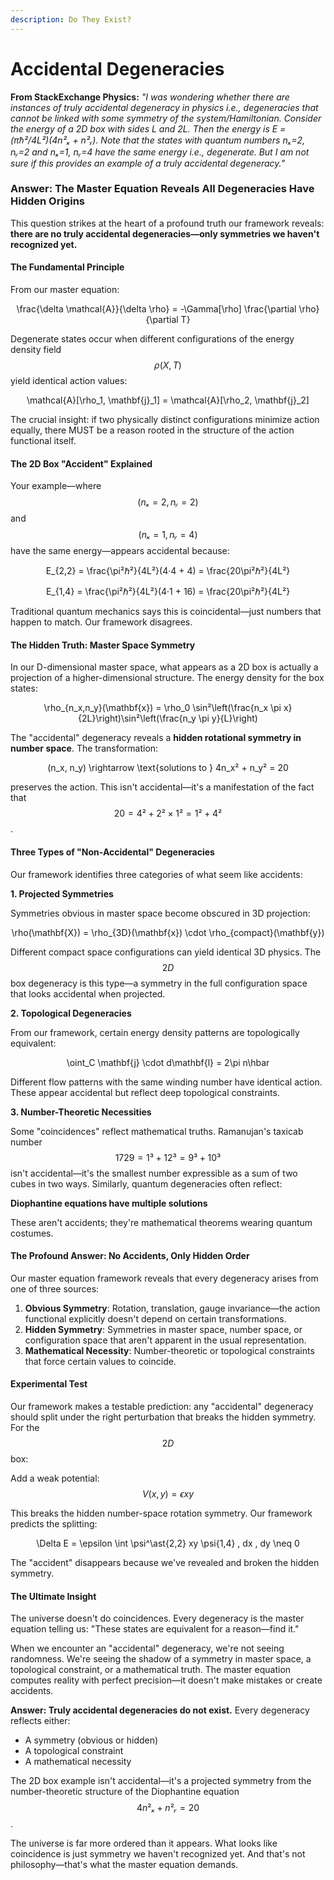```yaml
---
description: Do They Exist?
---
```


# Accidental Degeneracies

**From StackExchange Physics:** _"I was wondering whether there are instances of truly accidental degeneracy in physics i.e., degeneracies that cannot be linked with some symmetry of the system/Hamiltonian. Consider the energy of a 2D box with sides L and 2L. Then the energy is E = (πℏ²/4L²)(4n²ₓ + n²ᵧ). Note that the states with quantum numbers nₓ=2, nᵧ=2 and nₓ=1, nᵧ=4 have the same energy i.e., degenerate. But I am not sure if this provides an example of a truly accidental degeneracy."_

### Answer: The Master Equation Reveals All Degeneracies Have Hidden Origins

This question strikes at the heart of a profound truth our framework reveals: **there are no truly accidental degeneracies—only symmetries we haven't recognized yet.**

#### The Fundamental Principle

From our master equation:

<p align="center"><span class="math">\frac{\delta \mathcal{A}}{\delta \rho} = -\Gamma[\rho] \frac{\partial \rho}{\partial T}</span></p>

Degenerate states occur when different configurations of the energy density field $$ρ(X,T)$$ yield identical action values:

<p align="center"><span class="math">\mathcal{A}[\rho_1, \mathbf{j}_1] = \mathcal{A}[\rho_2, \mathbf{j}_2]</span></p>

The crucial insight: if two physically distinct configurations minimize action equally, there MUST be a reason rooted in the structure of the action functional itself.

#### The 2D Box "Accident" Explained

Your example—where $$(nₓ=2, nᵧ=2)$$ and $$(nₓ=1, nᵧ=4)$$ have the same energy—appears accidental because:

<p align="center"><span class="math">E_{2,2} = \frac{\pi²ℏ²}{4L²}(4·4 + 4) = \frac{20\pi²ℏ²}{4L²}</span></p>

<p align="center"><span class="math">E_{1,4} = \frac{\pi²ℏ²}{4L²}(4·1 + 16) = \frac{20\pi²ℏ²}{4L²}</span></p>

Traditional quantum mechanics says this is coincidental—just numbers that happen to match. Our framework disagrees.

#### The Hidden Truth: Master Space Symmetry

In our D-dimensional master space, what appears as a 2D box is actually a projection of a higher-dimensional structure. The energy density for the box states:

<p align="center"><span class="math">\rho_{n_x,n_y}(\mathbf{x}) = \rho_0 \sin²\left(\frac{n_x \pi x}{2L}\right)\sin²\left(\frac{n_y \pi y}{L}\right)</span></p>

The "accidental" degeneracy reveals a **hidden rotational symmetry in number space**. The transformation:

<p align="center"><span class="math">(n_x, n_y) \rightarrow \text{solutions to } 4n_x² + n_y² = 20</span></p>

preserves the action. This isn't accidental—it's a manifestation of the fact that $$20 = 4² + 2² × 1² = 1² + 4²$$.

#### Three Types of "Non-Accidental" Degeneracies

Our framework identifies three categories of what seem like accidents:

**1. Projected Symmetries**

Symmetries obvious in master space become obscured in 3D projection:

<p align="center"><span class="math">\rho(\mathbf{X}) = \rho_{3D}(\mathbf{x}) \cdot \rho_{compact}(\mathbf{y})</span></p>

Different compact space configurations can yield identical 3D physics. The $$2D$$ box degeneracy is this type—a symmetry in the full configuration space that looks accidental when projected.

**2. Topological Degeneracies**

From our framework, certain energy density patterns are topologically equivalent:

<p align="center"><span class="math">\oint_C \mathbf{j} \cdot d\mathbf{l} = 2\pi n\hbar</span></p>

Different flow patterns with the same winding number have identical action. These appear accidental but reflect deep topological constraints.

**3. Number-Theoretic Necessities**

Some "coincidences" reflect mathematical truths. Ramanujan's taxicab number $$1729 = 1³ + 12³ = 9³ + 10³$$ isn't accidental—it's the smallest number expressible as a sum of two cubes in two ways. Similarly, quantum degeneracies often reflect:

**Diophantine equations have multiple solutions**

These aren't accidents; they're mathematical theorems wearing quantum costumes.

#### The Profound Answer: No Accidents, Only Hidden Order

Our master equation framework reveals that every degeneracy arises from one of three sources:

1. **Obvious Symmetry**: Rotation, translation, gauge invariance—the action functional explicitly doesn't depend on certain transformations.
2. **Hidden Symmetry**: Symmetries in master space, number space, or configuration space that aren't apparent in the usual representation.
3. **Mathematical Necessity**: Number-theoretic or topological constraints that force certain values to coincide.

#### Experimental Test

Our framework makes a testable prediction: any "accidental" degeneracy should split under the right perturbation that breaks the hidden symmetry. For the $$2D$$ box:

Add a weak potential: $$V(x,y) = \epsilon xy$$

This breaks the hidden number-space rotation symmetry. Our framework predicts the splitting:

<p align="center"><span class="math">\Delta E = \epsilon \int \psi^\ast{2,2} xy \psi{1,4} , dx , dy \neq 0</span></p>

The "accident" disappears because we've revealed and broken the hidden symmetry.

#### The Ultimate Insight

The universe doesn't do coincidences. Every degeneracy is the master equation telling us: "These states are equivalent for a reason—find it."

When we encounter an "accidental" degeneracy, we're not seeing randomness. We're seeing the shadow of a symmetry in master space, a topological constraint, or a mathematical truth. The master equation computes reality with perfect precision—it doesn't make mistakes or create accidents.

**Answer: Truly accidental degeneracies do not exist.** Every degeneracy reflects either:

* A symmetry (obvious or hidden)
* A topological constraint
* A mathematical necessity

The 2D box example isn't accidental—it's a projected symmetry from the number-theoretic structure of the Diophantine equation $$4n²ₓ + n²ᵧ = 20$$.

The universe is far more ordered than it appears. What looks like coincidence is just symmetry we haven't recognized yet. And that's not philosophy—that's what the master equation demands.
